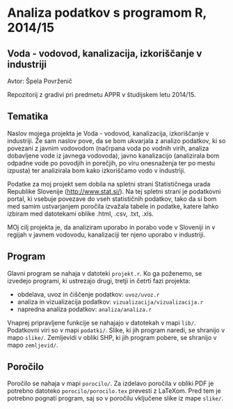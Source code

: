 # Analiza podatkov s programom R, 2014/15

## Voda - vodovod, kanalizacija, izkoriščanje v industriji

Avtor: Špela Povrženič

Repozitorij z gradivi pri predmetu APPR v študijskem letu 2014/15.

## Tematika

Naslov mojega projekta je Voda - vodovod, kanalizacija, izkoriščanje v industriji. Že sam naslov pove, da se bom ukvarjala z analizo podatkov, ki so povezani z javnim vodovodom (načrpana voda po vodnih virih, analiza dobavljene vode iz javnega vodovoda), javno kanalizacijo (analizirala bom odpadne vode po povodjih in porečjih, po viru onesnaženja ter po mestu izpusta) ter analizirala bom kako izkoriščamo vodo v industriji.

Podatke za moj projekt sem dobila na spletni strani Statističnega urada Republike Slovenije (http://www.stat.si/). Na tej spletni strani je podatkovni portal, ki vsebuje povezave do vseh statističnih podatkov, tako da si bom med samim ustvarjanjem poročila izvažala tabele in podatke, katere lahko izbiram med datotekami oblike .html, .csv, .txt, .xls.

MOj cilj projekta je, da analiziram uporabo in porabo vode v Sloveniji in v regijah v  javnem vodovodu, kanalizaciji ter njeno uporabo v industriji. 

## Program

Glavni program se nahaja v datoteki `projekt.r`. Ko ga poženemo, se izvedejo
programi, ki ustrezajo drugi, tretji in četrti fazi projekta:

* obdelava, uvoz in čiščenje podatkov: `uvoz/uvoz.r`
* analiza in vizualizacija podatkov: `vizualizacija/vizualizacija.r`
* napredna analiza podatkov: `analiza/analiza.r`

Vnaprej pripravljene funkcije se nahajajo v datotekah v mapi `lib/`. Podatkovni
viri so v mapi `podatki/`. Slike, ki jih program naredi, se shranijo v mapo
`slike/`. Zemljevidi v obliki SHP, ki jih program pobere, se shranijo v mapo
`zemljevid/`.

## Poročilo

Poročilo se nahaja v mapi `porocilo/`. Za izdelavo poročila v obliki PDF je
potrebno datoteko `porocilo/porocilo.tex` prevesti z LaTeXom. Pred tem je
potrebno pognati program, saj so v poročilu vključene slike iz mape `slike/`.
